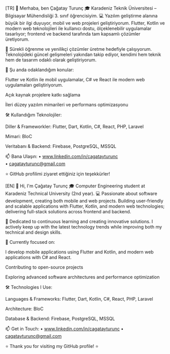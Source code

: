 [TR]
👋 Merhaba, ben Çağatay Turunç
🎓 Karadeniz Teknik Üniversitesi – Bilgisayar Mühendisliği 3. sınıf öğrencisiyim.
💻 Yazılım geliştirme alanına büyük bir ilgi duyuyor, mobil ve web projeleri geliştiriyorum.
Flutter, Kotlin ve modern web teknolojileri ile kullanıcı dostu, ölçeklenebilir uygulamalar tasarlıyor;
frontend ve backend tarafında tam kapsamlı çözümler üretiyorum.

🚀 Sürekli öğrenme ve yenilikçi çözümler üretme hedefiyle çalışıyorum. Teknolojideki güncel gelişmeleri yakından takip ediyor, kendimi hem teknik hem de tasarım odaklı olarak geliştiriyorum.

🌱 Şu anda odaklandığım konular:

Flutter ve Kotlin ile mobil uygulamalar, C# ve React ile modern web uygulamaları geliştiriyorum.

Açık kaynak projelere katkı sağlama

İleri düzey yazılım mimarileri ve performans optimizasyonu

🛠 Kullandığım Teknolojiler:

Diller & Frameworkler: Flutter, Dart, Kotlin, C#, React, PHP, Laravel

Mimari: BloC

Veritabanı & Backend: Firebase, PostgreSQL, MSSQL

📫 Bana Ulaşın:
• www.linkedin.com/in/cagatayturunc                                                              
• cagatayturunc@gmail.com

⭐ GitHub profilimi ziyaret ettiğiniz için teşekkürler!

[EN]
👋 Hi, I'm Çağatay Turunç
🎓 Computer Engineering student at Karadeniz Technical University (2nd year).
💻 Passionate about software development, creating both mobile and web projects.
Building user-friendly and scalable applications with Flutter, Kotlin, and modern web technologies;
delivering full-stack solutions across frontend and backend.

🚀 Dedicated to continuous learning and creating innovative solutions. I actively keep up with the latest technology trends while improving both my technical and design skills.

🌱 Currently focused on:

I develop mobile applications using Flutter and Kotlin, and modern web applications with C# and React.

Contributing to open-source projects

Exploring advanced software architectures and performance optimization

🛠 Technologies I Use:

Languages & Frameworks: Flutter, Dart, Kotlin, C#, React, PHP, Laravel

Architecture: BloC

Database & Backend: Firebase, PostgreSQL, MSSQL

📫 Get in Touch:
• www.linkedin.com/in/cagatayturunc
• cagatayturunc@gmail.com

⭐ Thank you for visiting my GitHub profile! ⭐

